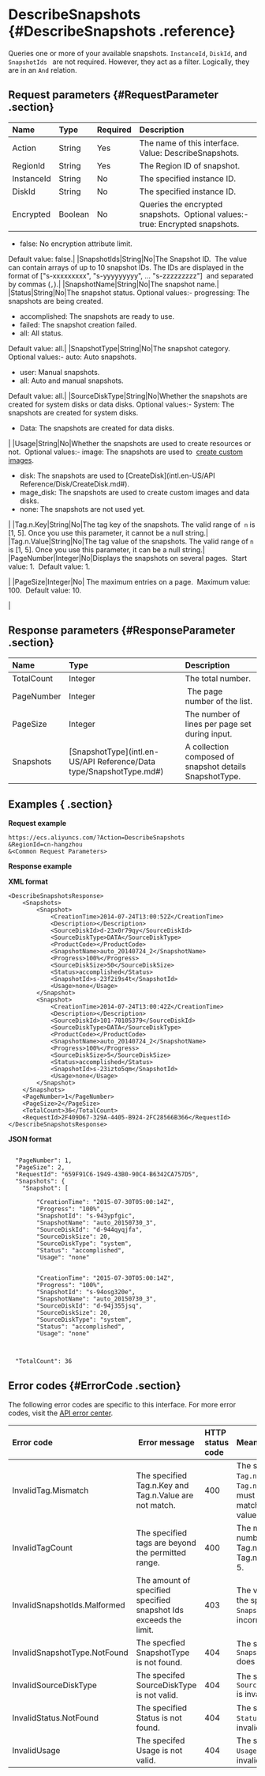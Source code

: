 # DescribeSnapshots {#DescribeSnapshots .reference}

Queries one or more of your available snapshots. `InstanceId`, `DiskId`, and  `SnapshotIds ` are not required. However, they act as a filter. Logically, they are in an `And` relation.

## Request parameters {#RequestParameter .section}

|Name|Type|Required|Description|
|:---|:---|:-------|:----------|
|Action|String|Yes|The name of this interface.  Value: DescribeSnapshots.|
|RegionId|String|Yes|The Region ID of snapshot.|
|InstanceId|String|No|The specified instance ID.|
|DiskId|String|No|The specified instance ID.|
|Encrypted|Boolean|No|Queries the encrypted snapshots.  Optional values:-   true: Encrypted snapshots.
-   false: No encryption attribute limit.

Default value: false.|
|SnapshotIds|String|No|The Snapshot ID.  The value can contain arrays of up to 10 snapshot IDs. The IDs are displayed in the format of \["s-xxxxxxxxx", "s-yyyyyyyyy", … "s-zzzzzzzzz"\]  and separated by commas \(`,`\).|
|SnapshotName|String|No|The snapshot name.|
|Status|String|No|The snapshot status. Optional values:-   progressing: The snapshots are being created.
-   accomplished: The snapshots are ready to use.
-   failed: The snapshot creation failed.
-   all: All status.

Default value: all.|
|SnapshotType|String|No|The snapshot category.  Optional values:-   auto: Auto snapshots.
-   user: Manual snapshots.
-   all: Auto and manual snapshots.

Default value: all.|
|SourceDiskType|String|No|Whether the snapshots are created for system disks or data disks. Optional values:-   System: The snapshots are created for system disks.
-   Data: The snapshots are created for data disks.

|
|Usage|String|No|Whether the snapshots are used to create resources or not.  Optional values:-   image: The snapshots are used to  [create custom images](intl.en-US//CreateImage.md#).
-   disk: The snapshots are used to [CreateDisk](intl.en-US/API Reference/Disk/CreateDisk.md#).
-   mage\_disk: The snapshots are used to create custom images and data disks.
-   none: The snapshots are not used yet.

|
|Tag.n.Key|String|No|The tag key of the snapshots. The valid range of  `n` is \[1, 5\]. Once you use this parameter, it cannot be a null string.|
|Tag.n.Value|String|No|The tag value of the snapshots. The valid range of `n` is \[1, 5\]. Once you use this parameter, it can be a null string.|
|PageNumber|Integer|No|Displays the snapshots on several pages.  Start value: 1.  Default value: 1.

|
|PageSize|Integer|No| The maximum entries on a page.  Maximum value: 100.  Default value: 10.

|

## Response parameters {#ResponseParameter .section}

|Name|Type|Description|
|:---|:---|:----------|
|TotalCount|Integer|The total number.|
|PageNumber|Integer| The page number of the list.|
|PageSize|Integer|The number of lines per page set during input.|
|Snapshots|[SnapshotType](intl.en-US/API Reference/Data type/SnapshotType.md#)|A collection composed of snapshot details SnapshotType.|

## Examples { .section}

**Request example** 

```
https://ecs.aliyuncs.com/?Action=DescribeSnapshots
&RegionId=cn-hangzhou
&<Common Request Parameters>
```

**Response example** 

**XML format**

```
<DescribeSnapshotsResponse>
    <Snapshots>
        <Snapshot>
            <CreationTime>2014-07-24T13:00:52Z</CreationTime>
            <Description></Description>
            <SourceDiskId>d-23x0r79qy</SourceDiskId>
            <SourceDiskType>DATA</SourceDiskType>
            <ProductCode></ProductCode>
            <SnapshotName>auto_20140724_2</SnapshotName>
            <Progress>100%</Progress>
            <SourceDiskSize>50</SourceDiskSize>
            <Status>accomplished</Status>
            <SnapshotId>s-23f2i9s4t</SnapshotId>
            <Usage>none</Usage>
        </Snapshot>
        <Snapshot>
            <CreationTime>2014-07-24T13:00:42Z</CreationTime>
            <Description></Description>
            <SourceDiskId>101-70105379</SourceDiskId>
            <SourceDiskType>DATA</SourceDiskType>
            <ProductCode></ProductCode>
            <SnapshotName>auto_20140724_2</SnapshotName>
            <Progress>100%</Progress>
            <SourceDiskSize>5</SourceDiskSize>
            <Status>accomplished</Status>
            <SnapshotId>s-23izto5qm</SnapshotId>
            <Usage>none</Usage>
        </Snapshot>
    </Snapshots>
    <PageNumber>1</PageNumber>
    <PageSize>2</PageSize>
    <TotalCount>36</TotalCount>
    <RequestId>2F409D67-329A-4405-B924-2FC28566B366</RequestId>
</DescribeSnapshotsResponse>
```

 **JSON format** 

```

  "PageNumber": 1,
  "PageSize": 2,
  "RequestId": "659F91C6-1949-43B0-90C4-B6342CA757D5",
  "Snapshots": {
    "Snapshot": [
      
        "CreationTime": "2015-07-30T05:00:14Z",
        "Progress": "100%",
        "SnapshotId": "s-943ypfgic",
        "SnapshotName": "auto_20150730_3",
        "SourceDiskId": "d-944qyqjfa",
        "SourceDiskSize": 20,
        "SourceDiskType": "system",
        "Status": "accomplished",
        "Usage": "none"
      
      
        "CreationTime": "2015-07-30T05:00:14Z",
        "Progress": "100%",
        "SnapshotId": "s-94osg320e",
        "SnapshotName": "auto_20150730_3",
        "SourceDiskId": "d-94j355jsq",
        "SourceDiskSize": 20,
        "SourceDiskType": "system",
        "Status": "accomplished",
        "Usage": "none"
      
    
  
  "TotalCount": 36

```

## Error codes {#ErrorCode .section}

The following error codes are specific to this interface. For more error codes, visit the [API error center](https://error-center.alibabacloud.com/status/product/Ecs).

|Error code| Error message|HTTP status code|Meaning|
|:---------|:-------------|:---------------|:------|
|InvalidTag.Mismatch|The specified Tag.n.Key and Tag.n.Value are not match.|400|The specified `Tag.n.Key`  and `Tag.n.Value`  must be a matched key-value.|
|InvalidTagCount|The specified tags are beyond the permitted range.|400|The maximum number of the Tag.n.Key and Tag.n.Value is 5.|
|InvalidSnapshotIds.Malformed|The amount of specified specified snapshot Ids exceeds the limit.|403|The value of the specified `SnapshotIds` is incorrect.|
|InvalidSnapshotType.NotFound|The specfied SnapshotType is not found.|404|The specified `SnapshotType` does not exist.|
|InvalidSourceDiskType|The specifed SourceDiskType is not valid.|404|The specified `SourceDiskType` is invalid.|
|InvalidStatus.NotFound|The specified Status is not found.|404|The specified `Status` is invalid.|
|InvalidUsage|The specifed Usage is not valid.|404|The specified `Usage` is invalid.|

